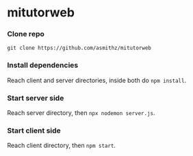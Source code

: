 # mitutorweb

### Clone repo

`git clone https://github.com/asmithz/mitutorweb`

### Install dependencies

Reach client and server directories, inside both do `npm install`.

### Start server side

Reach server directory, then `npx nodemon server.js`.

### Start client side 

Reach client directory, then `npm start`.
